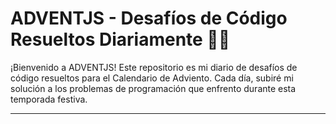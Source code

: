 # ADVENTJS - Desafíos de Código Resueltos Diariamente 🎄🚀

¡Bienvenido a ADVENTJS! Este repositorio es mi diario de desafíos de código resueltos para el Calendario de Adviento. Cada día, subiré mi solución a los problemas de programación que enfrento durante esta temporada festiva.

---

